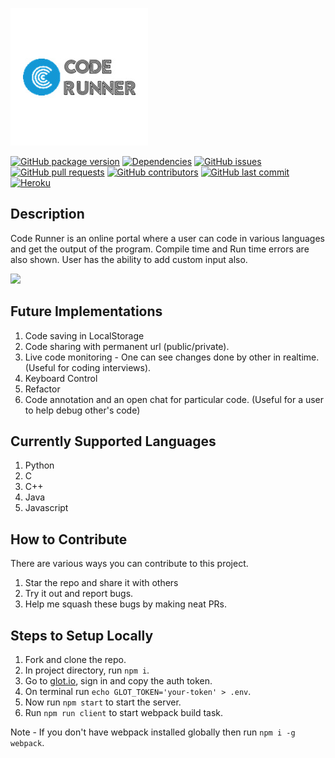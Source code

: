 ![Logo](/logo.jpg?raw=true)

[![GitHub package version](https://img.shields.io/github/package-json/v/itaditya/Code-Runner.svg?style=flat-square)](https://github.com/itaditya/Code-Runner) [![Dependencies](https://david-dm.org/itaditya/Code-Runner.svg?style=flat-square)](https://github.com/itaditya/Code-Runner/network/dependencies) [![GitHub issues](https://img.shields.io/github/issues/itaditya/Code-Runner.svg?style=flat-square)](https://github.com/itaditya/Code-Runner/issues) [![GitHub pull requests](https://img.shields.io/github/issues-pr/itaditya/Code-Runner.svg?style=flat-square)](https://github.com/itaditya/Code-Runner/pulls) [![GitHub contributors](https://img.shields.io/github/contributors/itaditya/Code-Runner.svg?style=flat-square)](https://github.com/itaditya/Code-Runner/graphs/contributors) [![GitHub last commit](https://img.shields.io/github/last-commit/itaditya/Code-Runner.svg?style=flat-square)](https://github.com/itaditya/Code-Runner/commits/master) [![Heroku](http://heroku-badge.herokuapp.com/?app=codingrunner&style=flat)](codingrunner.herokuapp.com)

## Description

 Code Runner is an online portal where a user can code in various languages and get the output of the program. Compile time and Run time errors are also shown. User has the ability to add custom input also.



![](https://i.imgur.com/8zOVrfH.gif)

## Future Implementations

 1. Code saving in LocalStorage
 2. Code sharing with permanent url (public/private).
 3. Live code monitoring - One can see changes done by other in realtime. (Useful for coding interviews).
 4. Keyboard Control
 5. Refactor
 6. Code annotation and an open chat for particular code. (Useful for a user to help debug other's code)
 
## Currently Supported Languages
 1. Python
 2. C
 3. C++
 4. Java
 5. Javascript

## How to Contribute

 There are various ways you can contribute to this project.

  1. Star the repo and share it with others
  2. Try it out and report bugs.
  3. Help me squash these bugs by making neat PRs.

## Steps to Setup Locally

 1. Fork and clone the repo.
 2. In project directory, run `npm i`.
 3. Go to [glot.io](https://glot.io/account/token), sign in and copy the auth token.
 4. On terminal run `echo GLOT_TOKEN='your-token' > .env`.
 5. Now run `npm start` to start the server.
 6. Run `npm run client` to start webpack build task.

  Note - If you don't have webpack installed globally then run `npm i -g webpack`.
